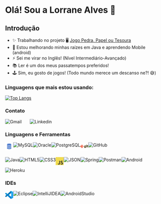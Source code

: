 # Olá! Sou a Lorrane Alves 👋

## Introdução 
- ✨ Trabalhando no projeto 🖥️ [Jogo Pedra, Papel ou Tesoura](https://github.com/loryalves/Jogo-Pedra-Papel-Tesoura)
- 🌱 Estou melhorando minhas raízes em Java e aprendendo Mobile (android)
- ⚡ Sei me virar no Inglês! (Nível Intermediário-Avançado)
- 📚 Ler é um dos meus passatempos preferidos!
- 🕹️ Sim, eu gosto de jogos! (Todo mundo merece um descanso ne?! 😅)


### Linguagens que mais estou usando: 
[![Top Langs](https://github-readme-stats.vercel.app/api/top-langs/?username=loryalves&layout=compact)](https://github.com/loryalves/github-readme-stats)

### Contato
<a href="https://mail.google.com/mail/?view=cm&amp;fs=1&amp;to=lorrane.dev@gmail.com&amp;su=SUBJECT&amp;body=BODY&amp" rel="nofollow"><img align="left" alt="Gmail" width="80" src="https://img.shields.io/badge/gmail-%23DD0031.svg?&style=for-the-badge&logo=gmail&logoColor=white"/></a>
<a href="https://www.linkedin.com/in/lorranealvesdev/" rel="nofollow"><img align="left" alt="Linkedin" width="100" src="https://camo.githubusercontent.com/c00f87aeebbec37f3ee0857cc4c20b21fefde8a96caf4744383ebfe44a47fe3f/68747470733a2f2f696d672e736869656c64732e696f2f62616467652f2d4c696e6b6564496e2d2532333030373742353f7374796c653d666f722d7468652d6261646765266c6f676f3d6c696e6b6564696e266c6f676f436f6c6f723d7768697465" data-canonical-src="https://img.shields.io/badge/-LinkedIn-%230077B5?style=for-the-badge&amp;logo=linkedin&amp;logoColor=white" style="max-width:100%;"></a>
<br>

### Linguagens e Ferramentas

<p>
  <img align="left" alt="SQL" width="26px" src="https://raw.githubusercontent.com/github/explore/80688e429a7d4ef2fca1e82350fe8e3517d3494d/topics/sql/sql.png" />
  <img align="left" alt="MySQL" src="https://img.shields.io/badge/MySQL-00000F?style=for-the-badge&logo=mysql&logoColor=white" />
  <img align="left" alt="Oracle" src="https://img.shields.io/badge/Oracle-F80000?style=for-the-badge&logo=oracle&logoColor=black" />
  <img align="left" alt="PostgreSQL" src="https://img.shields.io/badge/PostgreSQL-316192?style=for-the-badge&logo=postgresql&logoColor=white" />
  <img align="left" alt="Git" width="26px" src="https://raw.githubusercontent.com/github/explore/80688e429a7d4ef2fca1e82350fe8e3517d3494d/topics/git/git.png" />
  <img align="left" alt="GitHub" src="https://img.shields.io/badge/GitHub-100000?style=for-the-badge&logo=github&logoColor=white" />
</p>
<br><br>
<p>
<img align="left" alt="Java" src="https://img.shields.io/badge/Java-ED8B00?style=for-the-badge&logo=java&logoColor=white" />
<img align="left" alt="HTML5" src="https://img.shields.io/badge/HTML5-E34F26?style=for-the-badge&logo=html5&logoColor=white" />
<img align="left" alt="CSS3" src="https://img.shields.io/badge/CSS3-1572B6?style=for-the-badge&logo=css3&logoColor=white" />
<img align="left" alt="JavaScript" width="26px" src="https://raw.githubusercontent.com/github/explore/80688e429a7d4ef2fca1e82350fe8e3517d3494d/topics/javascript/javascript.png" />
<img align="left" alt="JSON" src="https://img.shields.io/badge/json-5E5C5C?style=for-the-badge&logo=json&logoColor=white" />
<img align="left" alt="Spring" src="https://img.shields.io/badge/Spring-6DB33F?style=for-the-badge&logo=spring&logoColor=white" />
<img align="left" alt="Postman" src="https://img.shields.io/badge/Postman-FF6C37?style=for-the-badge&logo=Postman&logoColor=white" />
<img align="left" alt="Android" src="https://img.shields.io/badge/Android-3DDC84?style=for-the-badge&logo=android&logoColor=white" />
</p>
<br><br>
<img align="left" alt="Heroku" src="https://img.shields.io/badge/Heroku-430098?style=for-the-badge&logo=heroku&logoColor=white" />
<br>

### IDEs
<p>
 <img align="left" alt="Visual Studio Code" width="26px" src="https://raw.githubusercontent.com/github/explore/80688e429a7d4ef2fca1e82350fe8e3517d3494d/topics/visual-studio-code/visual-studio-code.png" />
 <img align="left" alt="Eclipse" src="https://img.shields.io/badge/Eclipse-2C2255?style=for-the-badge&logo=eclipse&logoColor=white" />
 <img align="left" alt="IntelliJIDEA" src="https://img.shields.io/badge/IntelliJIDEA-000000.svg?style=for-the-badge&logo=intellij-idea&logoColor=white" />
 <img align="left" alt="AndroidStudio" src="https://img.shields.io/badge/Android_Studio-3DDC84?style=for-the-badge&logo=android-studio&logoColor=white" />
</p>
